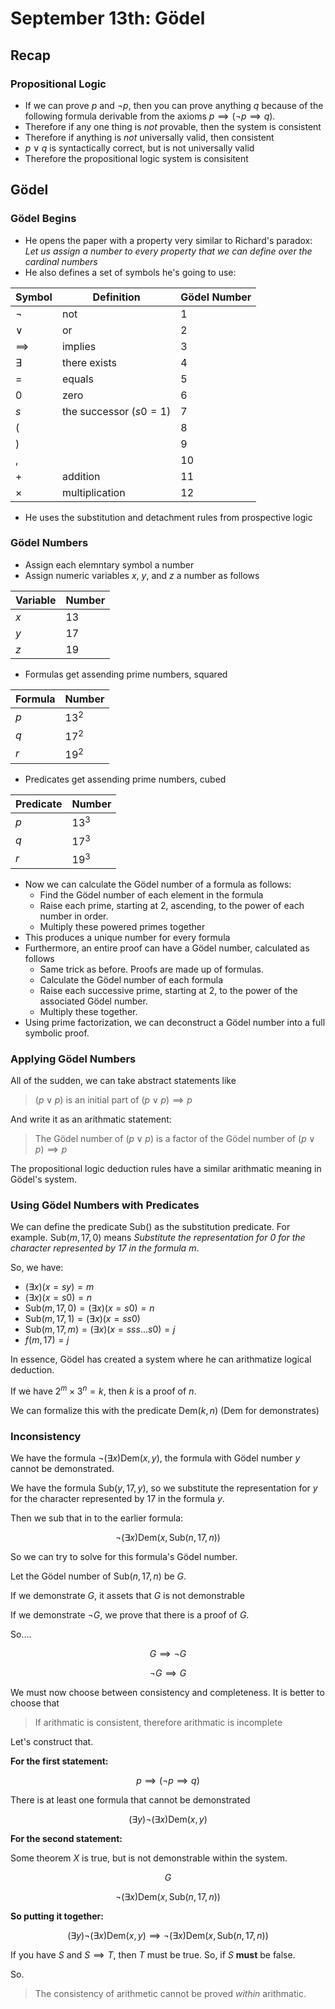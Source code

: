 # September 13th: Gödel

## Recap

### Propositional Logic

* If we can prove $p$ and $\lnot p$, then you can prove anything $q$ because of the following formula derivable from the axioms $p \implies (\lnot p \implies q)$.
* Therefore if any one thing is *not* provable, then the system is consistent
* Therefore if anything is *not* universally valid, then consistent
* $p \lor q$ is syntactically correct, but is not universally valid
* Therefore the propositional logic system is consisitent

## Gödel

### Gödel Begins

* He opens the paper with a property very similar to Richard's paradox: *Let us assign a number to every property that we can define over the cardinal numbers*
* He also defines a set of symbols he's going to use:

Symbol | Definition | Gödel Number
---        | ---                      | ---
$\lnot$    | not                      | 1
$\lor$     | or                       | 2
$\implies$ | implies                  | 3
$\exists$  | there exists             | 4
$=$        | equals                   | 5
$0$        | zero                     | 6
$s$        | the successor ($s0 = 1$) | 7
$($        |                          | 8
$)$        |                          | 9
$,$        |                          | 10
$+$        | addition                 | 11
$\times$   | multiplication           | 12

 * He uses the substitution and detachment rules from prospective logic

### Gödel Numbers

* Assign each elemntary symbol a number
* Assign numeric variables $x$, $y$, and $z$ a number as follows

Variable | Number
--- | ---
$x$ | $13$
$y$ | $17$
$z$ | $19$

* Formulas get assending prime numbers, squared

Formula | Number
---     | ---
$p$     | $13^2$
$q$     | $17^2$
$r$     | $19^2$

* Predicates get assending prime numbers, cubed

Predicate | Number
---       | ---
$p$       | $13^3$
$q$       | $17^3$
$r$       | $19^3$

* Now we can calculate the Gödel number of a formula as follows:
  * Find the Gödel number of each element in the formula
  * Raise each prime, starting at 2, ascending, to the power of each number in order.
  * Multiply these powered primes together
* This produces a unique number for every formula
* Furthermore, an entire proof can have a Gödel number, calculated as follows
  * Same trick as before. Proofs are made up of formulas.
  * Calculate the Gödel number of each formula
  * Raise each successive prime, starting at 2, to the power of the associated Gödel number.
  * Multiply these together.
* Using prime factorization, we can deconstruct a Gödel number into a full symbolic proof.

### Applying Gödel Numbers

All of the sudden, we can take abstract statements like
> $(p \lor p)$ is an initial part of $(p \lor p) \implies p$

And write it as an arithmatic statement: 
> The Gödel number of $(p \lor p)$ is a factor of the Gödel number of $(p \lor p) \implies p$

The propositional logic deduction rules have a similar arithmatic meaning in Gödel's system.

### Using Gödel Numbers with Predicates

We can define the predicate $\text{Sub}()$ as the substitution predicate. For example. $\text{Sub}(m, 17, 0)$ means *Substitute the representation for $0$ for the character represented by $17$ in the formula $m$*.

So, we have:

* $(\exists x) (x = sy) = m$
* $(\exists x) (x = s0) = n$
* $\text{Sub}(m, 17, 0) = (\exists x) (x = s0) = n$
* $\text{Sub}(m, 17, 1) = (\exists x) (x = ss0)$
* $\text{Sub}(m, 17, m) = (\exists x) (x = sss...s0) = j$
* $f(m, 17) = j$

In essence, Gödel has created a system where he can arithmatize logical deduction.

If we have $2^m \times 3^n = k$, then $k$ is a proof of $n$. 

We can formalize this with the predicate $\text{Dem}(k, n)$ ($\text{Dem}$ for demonstrates)

### Inconsistency

We have the formula $\lnot (\exists x) \text{Dem}(x, y)$, the formula with Gödel number $y$ cannot be demonstrated.

We have the formula $\text{Sub}(y, 17, y)$, so we substitute the representation for $y$ for the character represented by $17$ in the formula $y$.

Then we sub that in to the earlier formula: 

$$\lnot (\exists x)\text{Dem}(x, \text{Sub}(n, 17, n))$$

So we can try to solve for this formula's Gödel number.

Let the Gödel number of $\text{Sub}(n, 17, n)$ be $G$.

If we demonstrate $G$, it assets that $G$ is not demonstrable

If we demonstrate $\lnot G$, we prove that there is a proof of $G$.

So.... 

$$G \implies \lnot G$$

$$\lnot G \implies G$$

We must now choose between consistency and completeness. It is better to choose that 

> If arithmatic is consistent, therefore arithmatic is incomplete

Let's construct that.

**For the first statement:**

$$p \implies (\lnot p \implies q)$$

There is at least one formula that cannot be demonstrated

$$(\exists y) \lnot (\exists x) \text{Dem}(x, y)$$

**For the second statement:**

Some theorem $X$ is true, but is not demonstrable within the system.

$$G$$

$$\lnot (\exists x) \text{Dem}(x, \text{Sub}(n, 17, n))$$

**So putting it together:**

$$(\exists y) \lnot (\exists x) \text{Dem}(x, y) \implies \lnot (\exists x) \text{Dem}(x, \text{Sub}(n, 17, n))$$

If you have $S$ and $S \implies T$, then $T$ must be true. So, if $S$ **must** be false.

So.

> The consistency of arithmetic cannot be proved *within* arithmatic.
